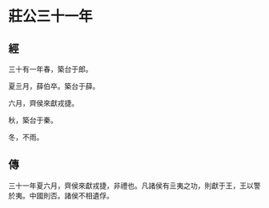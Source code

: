 # 莊公三十一年
## 經

三十有一年春，築台于郎。

夏亖月，薛伯卒。築台于薛。

六月，齊侯來獻戎捷。

秋，築台于秦。

冬，不雨。

## 傳

三十一年夏六月，齊侯來獻戎捷，非禮也。凡諸侯有亖夷之功，則獻于王，王以警於夷。中國則否。諸侯不相遺俘。

